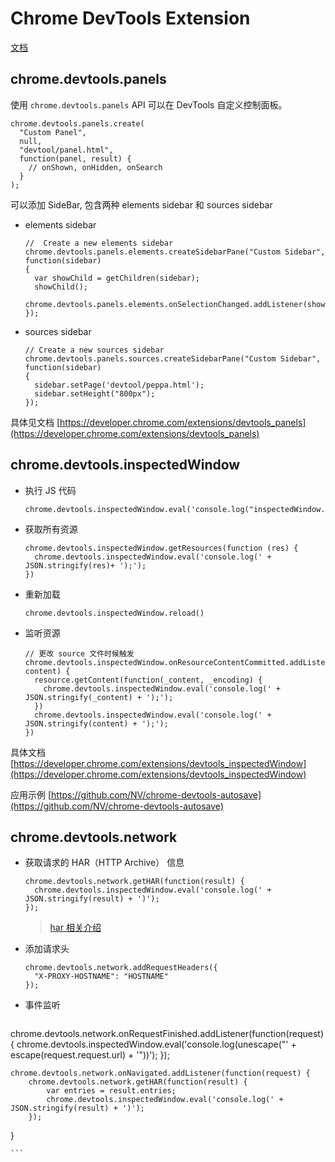 # Chrome DevTools Extension

[文档](https://developer.chrome.com/devtools/docs/integrating#devtools_chrome_extensions)

## chrome.devtools.panels

使用 `chrome.devtools.panels` API 可以在 DevTools 自定义控制面板。

```
chrome.devtools.panels.create(
  "Custom Panel",
  null,
  "devtool/panel.html",
  function(panel, result) {
    // onShown, onHidden, onSearch
  }
);
```

可以添加 SideBar, 包含两种 elements sidebar 和  sources sidebar

- elements sidebar

	```
	//  Create a new elements sidebar
	chrome.devtools.panels.elements.createSidebarPane("Custom Sidebar", function(sidebar)
	{ 
	  var showChild = getChildren(sidebar);
	  showChild();
	  chrome.devtools.panels.elements.onSelectionChanged.addListener(showChild);
	});
	```

- sources sidebar

	```
	// Create a new sources sidebar
	chrome.devtools.panels.sources.createSidebarPane("Custom Sidebar", function(sidebar)
	{
	  sidebar.setPage('devtool/peppa.html');
	  sidebar.setHeight("800px");
	});
	```

具体见文档 [https://developer.chrome.com/extensions/devtools_panels](https://developer.chrome.com/extensions/devtools_panels)

## chrome.devtools.inspectedWindow

- 执行 JS 代码
		
	```
	chrome.devtools.inspectedWindow.eval('console.log("inspectedWindow.eval");');
	```
	
- 获取所有资源	
	
	```
	chrome.devtools.inspectedWindow.getResources(function (res) {
	  chrome.devtools.inspectedWindow.eval('console.log(' + JSON.stringify(res)+ ');');
	})
	```

- 重新加载
	
	```
	chrome.devtools.inspectedWindow.reload()
	```
	
- 监听资源
	
	```
	// 更改 source 文件时候触发
	chrome.devtools.inspectedWindow.onResourceContentCommitted.addListener(function(resource, content) {
	  resource.getContent(function(_content, _encoding) {
	    chrome.devtools.inspectedWindow.eval('console.log(' + JSON.stringify(_content) + ');');
	  })
	  chrome.devtools.inspectedWindow.eval('console.log(' + JSON.stringify(content) + ');');
	})
	```

具体文档 [https://developer.chrome.com/extensions/devtools_inspectedWindow](https://developer.chrome.com/extensions/devtools_inspectedWindow)

应用示例 [https://github.com/NV/chrome-devtools-autosave](https://github.com/NV/chrome-devtools-autosave)

## chrome.devtools.network

- 获取请求的 HAR（HTTP Archive） 信息

	```
	chrome.devtools.network.getHAR(function(result) {
	  chrome.devtools.inspectedWindow.eval('console.log(' + JSON.stringify(result) + ')');
	});
	```
	
	> [har 相关介绍](http://www.softwareishard.com/blog/har-12-spec/#headers)
	
- 添加请求头

	```
	chrome.devtools.network.addRequestHeaders({
	  "X-PROXY-HOSTNAME": "HOSTNAME"
	});
	```
	
- 事件监听

	```
chrome.devtools.network.onRequestFinished.addListener(function(request) {
		chrome.devtools.inspectedWindow.eval('console.log(unescape("' + escape(request.request.url) + '"))');
});

	chrome.devtools.network.onNavigated.addListener(function(request) {
		chrome.devtools.network.getHAR(function(result) {
			var entries = result.entries;
			chrome.devtools.inspectedWindow.eval('console.log(' + JSON.stringify(result) + ')');
		});
}

	```
	



